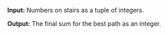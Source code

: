**Input:** Numbers on stairs as a tuple of integers. 

**Output:** The final sum for the best path as an integer.

